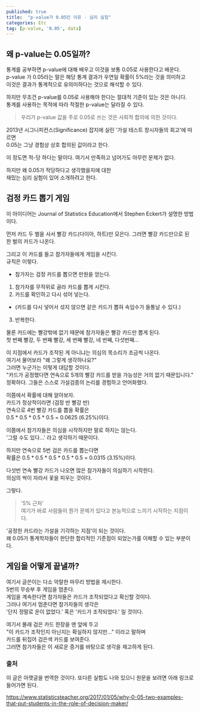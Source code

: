 ```yaml
---
published: true
title:  "p-value가 0.05인 이유 - 심리 실험"
categories: Etc
tag: [p-value, '0.05', data]
---
```



## 왜 p-value는 0.05일까?

통계를 공부하면 p-value에 대해 배우고 이것을 보통 0.05로 사용한다고 배운다.  
p-value 가 0.05라는 말은 해당 통계 결과가 우연일 확률이 5%라는 것을 의미하고  
이것은 결과가 통계적으로 유의미하다는 것으로 해석할 수 있다.

하지만 무조건 p-value를 0.05로 사용해야 한다는 절대적 기준이 있는 것은 아니다.  
통계를 사용하는 목적에 따라 적절한 p-value는 달라질 수 있다.  

>우리가 p-value 값을 주로 0.05로 쓰는 것은 사회적 합의에 의한 것이다.

2013년 시그니피컨스(Significance) 잡지에 실린 '가설 테스트 창시자들의 회고'에 따르면  
0.05는 그냥 경험상 상호 합의된 값이라고 한다.

이 정도면 적-당 하다는 말이다.
여기서 만족하고 넘어가도 아무런 문제가 없다.

하지만 왜 0.05가 적당하다고 생각했을지에 대한  
재밌는 심리 실험이 있어 소개하려고 한다.

## 검정 카드 뽑기 게임

이 아이디어는 Journal of Statistics Education에서 Stephen Eckert가 설명한 방법이다.  

먼저 카드 두 벌을 사서 빨강 카드(다이아, 하트)만 모은다. 그러면 빨강 카드만으로 된 한 벌의 카드가 나온다.  

그리고 이 카드를 들고 참가자들에게 게임을 시킨다.  
규칙은 이렇다.

* 참가자는 검정 카드를 뽑으면 만원을 얻는다.
1. 참가자를 무작위로 골라 카드를 뽑게 시킨다.
2. 카드를 확인하고 다시 섞어 넣는다.
-  (카드를 다시 넣어서 섞지 않으면 같은 카드가 뽑혀 속임수가 들통날 수 있다.)
3. 반복한다.

물론 카드에는 빨강밖에 없기 때문에 참가자들은 빨강 카드만 뽑게 된다.  
첫 번째 빨강, 두 번째 빨강, 세 번째 빨강, 네 번째, 다섯번째...

이 지점에서 카드가 조작된 게 아니냐는 의심의 목소리가 조금씩 나온다.  
여기서 물어보라 "왜 그렇게 생각하나요?"  
그러면 누군가는 이렇게 대답할 것이다.  
"카드가 공정했다면 연속으로 5개의 빨강 카드를 받을 가능성은 거의 없기 때문입니다."  
정확하다. 그들은 스스로 가설검증의 논리를 경험하고 언어화했다.

이쯤에서 확률에 대해 알아보자.  
카드가 정상적이라면 (검정 반 빨강 반)  
연속으로 4번 빨강 카드를 뽑을 확률은  
0.5 * 0.5 * 0.5 * 0.5 = 0.0625 (6.25%)이다.  

이쯤에서 참가자들은 의심을 시작하지만 말로 하지는 않는다.  
'그럴 수도 있다...' 라고 생각하기 때문이다.

하지만 연속으로 5번 검은 카드를 뽑는다면  
확률은 0.5 * 0.5 * 0.5 * 0.5 * 0.5 = 0.0315 (3.15%)이다.

다섯번 연속 빨강 카드가 나오면 많은 참가자들이 의심하기 시작한다.  
의심의 싹이 자라서 꽃을 피우는 것이다.

그렇다. 
>'5% 근처'  
여기가 바로 사람들이 뭔가 문제가 있다고 본능적으로 느끼기 시작하는 지점이다.  

'공정한 카드라는 가설을 기각하는 지점'이 되는 것이다.  
왜 0.05가 통계학자들이 판단한 합리적인 기준점이 되었는가를 이해할 수 있는 부분이다.  

## 게임을 어떻게 끝낼까?

여기서 글쓴이는 다소 악랄한 마무리 방법을 제시한다.  
5번의 무승부 후 게임을 멈춘다.  
게임을 계속한다면 참가자들은 카드가 조작되었다고 확신할 것이다.  
그러나 여기서 멈춘다면 참가자들의 생각은  
'단지 정말로 운이 없었다.' 혹은 '카드가 조작되었다.' 일 것이다.

여기서 몰래 검은 카드 한장을 맨 앞에 두고  
"이 카드가 조작인지 아닌지는 확실하지 않지만..." 이라고 말하며  
카드를 뒤집어 검은색 카드를 보여준다.  
그러면 참가자들은 이 새로운 증거를 바탕으로 생각을 재고하게 된다.

### 출처

이 글은 아랫글을 번역한 것이다. 또다른 실험도 나와 있으니 원문을 보려면 아래 링크로 들어가면 된다.

https://www.statisticsteacher.org/2017/01/05/why-0-05-two-examples-that-put-students-in-the-role-of-decision-maker/
